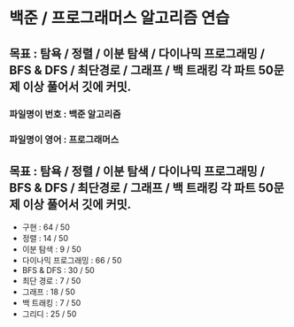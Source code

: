 
# 백준 / 프로그래머스 알고리즘 연습

## 목표 : 탐욕 / 정렬 / 이분 탐색 / 다이나믹 프로그래밍 / BFS & DFS / 최단경로 / 그래프 / 백 트래킹  각 파트 50문제 이상 풀어서 깃에 커밋.

### 파일명이 번호 : 백준 알고리즘
### 파일명이 영어 : 프로그래머스


## 목표 : 탐욕 / 정렬 / 이분 탐색 / 다이나믹 프로그래밍 / BFS & DFS / 최단경로 / 그래프 / 백 트래킹  각 파트 50문제 이상 풀어서 깃에 커밋.


- 구현              : 64 / 50
- 정렬              : 14 / 50
- 이분 탐색          : 9 / 50
- 다이나믹 프로그래밍   : 66 / 50
- BFS & DFS        : 30 / 50
- 최단 경로          : 7 / 50
- 그래프             : 18 / 50
- 백 트래킹          : 7 / 50
- 그리디             : 25 / 50

